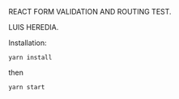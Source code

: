 REACT FORM VALIDATION AND ROUTING TEST.

LUIS HEREDIA.

Installation:

```yarn install```

then 

```yarn start```
